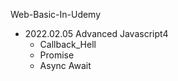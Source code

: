 Web-Basic-In-Udemy

* 2022.02.05 Advanced Javascript4
    * Callback_Hell
    * Promise
    * Async Await